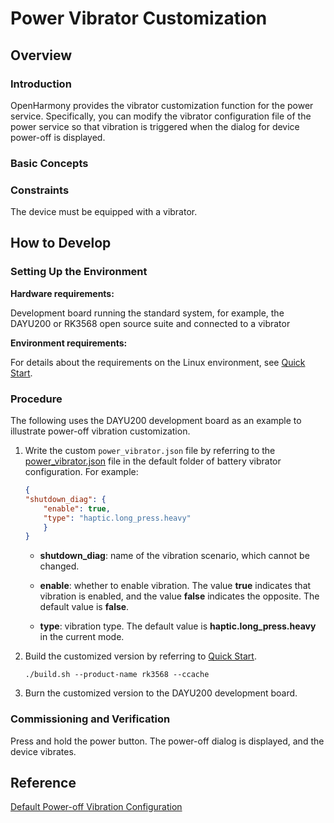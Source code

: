 # Power Vibrator Customization

## Overview

### Introduction

OpenHarmony provides the vibrator customization function for the power service. Specifically, you can modify the vibrator configuration file of the power service so that vibration is triggered when the dialog for device power-off is displayed. 

### Basic Concepts

### Constraints

The device must be equipped with a vibrator.

## How to Develop

### Setting Up the Environment

**Hardware requirements:**

Development board running the standard system, for example, the DAYU200 or RK3568 open source suite and connected to a vibrator

**Environment requirements:**

For details about the requirements on the Linux environment, see [Quick Start](../quick-start/quickstart-overview.md).

### Procedure

The following uses the DAYU200 development board as an example to illustrate power-off vibration customization.

1. Write the custom `power_vibrator.json` file by referring to the [power_vibrator.json](https://gitee.com/openharmony/powermgr_power_manager/blob/master/services/native/profile/power_vibrator.json) file in the default folder of battery vibrator configuration. For example:

    ```json
    {
    "shutdown_diag": {
        "enable": true,
        "type": "haptic.long_press.heavy"
        }
    }
    ```
    - **shutdown_diag**: name of the vibration scenario, which cannot be changed.

    - **enable**: whether to enable vibration. The value **true** indicates that vibration is enabled, and the value **false** indicates the opposite. The default value is **false**.

    - **type**: vibration type. The default value is **haptic.long_press.heavy** in the current mode.

2. Build the customized version by referring to [Quick Start](../quick-start/quickstart-overview.md).

    ```shell
    ./build.sh --product-name rk3568 --ccache
    ```

3. Burn the customized version to the DAYU200 development board.

### Commissioning and Verification

Press and hold the power button. The power-off dialog is displayed, and the device vibrates.

## Reference

[Default Power-off Vibration Configuration](https://gitee.com/openharmony/powermgr_power_manager/blob/master/services/native/profile/power_vibrator.json)
